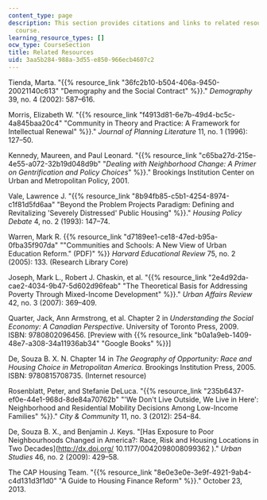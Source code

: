 ```yaml
---
content_type: page
description: This section provides citations and links to related resources for the
  course.
learning_resource_types: []
ocw_type: CourseSection
title: Related Resources
uid: 3aa5b284-988a-3d55-e850-966ecb4607c2
---
```


Tienda, Marta. "{{% resource_link "36fc2b10-b504-406a-9450-20021140c613" "Demography and the Social Contract" %}}." _Demography_ 39, no. 4 (2002): 587–616.

Morris, Elizabeth W. "{{% resource_link "f4913d81-6e7b-49d4-bc5c-4a845baa20c4" "Community in Theory and Practice: A Framework for Intellectual Renewal" %}}." _Journal of Planning Literature_ 11, no. 1 (1996): 127–50.

Kennedy, Maureen, and Paul Leonard. "{{% resource_link "c65ba27d-215e-4e55-a072-32b19d048d9b" "_Dealing with Neighborhood Change: A Primer on Gentrification and Policy Choices_" %}}." Brookings Institution Center on Urban and Metropolitan Policy, 2001.

Vale, Lawrence J. "{{% resource_link "8b94fb85-c5b1-4254-8974-c1f81d5fd6aa" "Beyond the Problem Projects Paradigm: Defining and Revitalizing 'Severely Distressed' Public Housing" %}}." _Housing Policy Debate_ 4, no. 2 (1993): 147–74.

Warren, Mark R. {{% resource_link "d7189ee1-ce18-47ed-b95a-0fba35f907da" "\"Communities and Schools: A New View of Urban Education Reform.\" (PDF)" %}} _Harvard Educational Review_ 75, no. 2 (2005): 133. (Research Library Core)

Joseph, Mark L., Robert J. Chaskin, et al. "{{% resource_link "2e4d92da-cae2-4034-9b47-5d602d96feab" "The Theoretical Basis for Addressing Poverty Through Mixed-Income Development" %}}." _Urban Affairs Review_ 42, no. 3 (2007): 369–409.

Quarter, Jack, Ann Armstrong, et al. Chapter 2 in _Understanding the Social Economy: A Canadian Perspective_. University of Toronto Press, 2009. ISBN: 9780802096456. \[Preview with {{% resource_link "b0a1a9eb-1409-48e7-a308-34a11936ab34" "Google Books" %}}\]

De, Souza B. X. N. Chapter 14 in _The Geography of Opportunity: Race and Housing Choice in Metropolitan America_. Brookings Institution Press, 2005. ISBN: 9780815708735. (Internet resource)

Rosenblatt, Peter, and Stefanie DeLuca. "{{% resource_link "235b6437-ef0e-44e1-968d-8de84a70762b" "'We Don't Live Outside, We Live in Here': Neighborhood and Residential Mobility Decisions Among Low-Income Families" %}}." _City & Community_ 11, no. 3 (2012): 254–84.

De, Souza B. X., and Benjamin J. Keys. "[Has Exposure to Poor Neighbourhoods Changed in America?: Race, Risk and Housing Locations in Two Decades](http://dx.doi.org/ 10.1177/0042098008099362 )." _Urban Studies_ 46, no. 2 (2009): 429–58.

The CAP Housing Team. "{{% resource_link "8e0e3e0e-3e9f-4921-9ab4-c4d131d3f1d0" "A Guide to Housing Finance Reform" %}}." October 23, 2013.